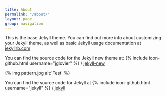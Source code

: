 ```yaml
---
title: About
permalink: "/about/"
layout: page
group: navigation
---
```


This is the base Jekyll theme. You can find out more info about customizing your Jekyll theme, as well as basic Jekyll usage documentation at [jekyllrb.com](http://jekyllrb.com/)

You can find the source code for the Jekyll new theme at:
{% include icon-github.html username="jglovier" %} /
[jekyll-new](https://github.com/jglovier/jekyll-new)

{% img pattern.jpg alt:'Test' %}

You can find the source code for Jekyll at
{% include icon-github.html username="jekyll" %} /
[jekyll](https://github.com/jekyll/jekyll)
